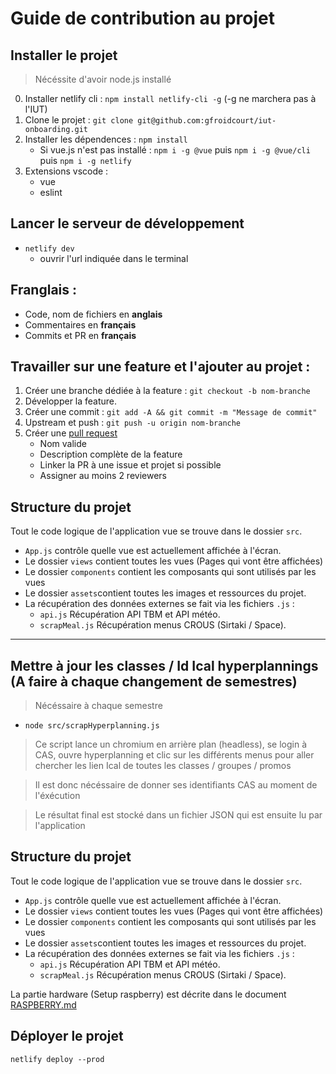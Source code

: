 # Guide de contribution au projet

## Installer le projet

> Nécéssite d'avoir node.js installé

0. Installer netlify cli : `npm install netlify-cli -g` (-g ne marchera pas à l'IUT)
1. Clone le projet : `git clone git@github.com:gfroidcourt/iut-onboarding.git`
2. Installer les dépendences : `npm install`
    - Si vue.js n'est pas installé : `npm i -g @vue` puis `npm i -g @vue/cli` puis `npm i -g netlify`
3. Extensions vscode :
    - vue
    - eslint


## Lancer le serveur de développement

- `netlify dev`
    - ouvrir l'url indiquée dans le terminal  

## Franglais :

- Code, nom de fichiers en **anglais**
- Commentaires en **français**
- Commits et PR en **français**


## Travailler sur une feature et l'ajouter au projet :

1. Créer une branche dédiée à la feature : `git checkout -b nom-branche`
2. Développer la feature.
3. Créer une commit : `git add -A && git commit -m "Message de commit"`
4. Upstream et push : `git push -u origin nom-branche`
5. Créer une [pull request](https://github.com/gfroidcourt/iut-onboarding/pulls)
    - Nom valide
    - Description complète de la feature
    - Linker la PR à une issue et projet si possible
    - Assigner au moins 2 reviewers

## Structure du projet

Tout le code logique de l'application vue se trouve dans le dossier `src`.

- `App.js` contrôle quelle vue est actuellement affichée à l'écran.
- Le dossier `views` contient toutes les vues (Pages qui vont être affichées)
- Le dossier `components` contient les composants qui sont utilisés par les vues
- Le dossier `assets`contient toutes les images et ressources du projet.
- La récupération des données externes se fait via les fichiers `.js` :
    - `api.js` Récupération API TBM et API météo.
    - `scrapMeal.js` Récupération menus CROUS (Sirtaki / Space).

***
## Mettre à jour les classes / Id Ical hyperplannings (A faire à chaque changement de semestres)
> Nécéssaire à chaque semestre

- `node src/scrapHyperplanning.js`

> Ce script lance un chromium en arrière plan (headless), se login à CAS, ouvre hyperplanning et clic sur les différents menus pour aller chercher les lien Ical de toutes les classes / groupes / promos

> Il est donc nécéssaire de donner ses identifiants CAS au moment de l'éxécution

> Le résultat final est stocké dans un fichier JSON qui est ensuite lu par l'application

## Structure du projet

Tout le code logique de l'application vue se trouve dans le dossier `src`.

- `App.js` contrôle quelle vue est actuellement affichée à l'écran.
- Le dossier `views` contient toutes les vues (Pages qui vont être affichées)
- Le dossier `components` contient les composants qui sont utilisés par les vues
- Le dossier `assets`contient toutes les images et ressources du projet.
- La récupération des données externes se fait via les fichiers `.js` :
    - `api.js` Récupération API TBM et API météo.
    - `scrapMeal.js` Récupération menus CROUS (Sirtaki / Space).


La partie hardware (Setup raspberry) est décrite dans le document [RASPBERRY.md](./RASPBERRY.md)

## Déployer le projet

`netlify deploy --prod`

